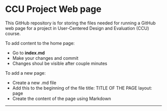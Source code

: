 # CCU Project Web page



This GitHub repository is for storing the files needed for running a GitHub web page for a project in User-Centered Design and Evaluation (CCU) course. 

To add content to the home page:
- Go to **index.md**
- Make your changes and commit
- Changes shoul be visible after couple minutes

To add a new page:
- Create a new .md file
- Add this to the beginning of the file
title: TITLE OF THE PAGE
layout: page
- Create the content of the page using Markdown


----

[^1]: [It can take up to 10 minutes for changes to your site to publish after you push the changes to GitHub](https://docs.github.com/en/pages/setting-up-a-github-pages-site-with-jekyll/creating-a-github-pages-site-with-jekyll#creating-your-site).

[Jekyll]: https://jekyllrb.com
[Just the Docs]: https://just-the-docs.github.io/just-the-docs/
[GitHub Pages]: https://docs.github.com/en/pages
[Bundler]: https://bundler.io
[use this template]: https://github.com/just-the-docs/just-the-docs-template/generate
[`jekyll-default-layout`]: https://github.com/benbalter/jekyll-default-layout
[`jekyll-seo-tag`]: https://jekyll.github.io/jekyll-seo-tag
